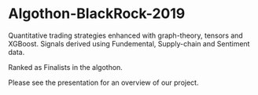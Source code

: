 # Algothon-BlackRock-2019

Quantitative trading strategies enhanced with graph-theory, tensors and XGBoost. Signals derived using Fundemental, Supply-chain and Sentiment data.

Ranked as Finalists in the algothon.

Please see the presentation for an overview of our project.
